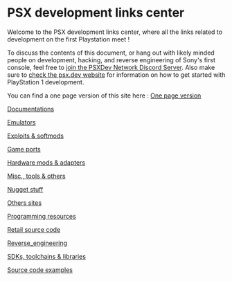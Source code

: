 # PSX development links center

Welcome to the PSX development links center, where all the links related to development on the first Playstation meet !

To discuss the contents of this document, or hang out with likely minded people on development, hacking, and reverse engineering of Sony's first console, feel free to [join the PSXDev Network Discord Server](https://discord.gg/QByKPpH). Also make sure to [check the psx.dev website](https://psx.dev) for information on how to get started with PlayStation 1 development.

You can find a one page version of this site here : [One page version](one.md)

[Documentations](documentation.md)

[Emulators](emulators.md)

[Exploits & softmods](exploits_softmods.md)

[Game ports](game_ports.md)

[Hardware mods & adapters](hardware_mod_adapters.md)

[Misc., tools & others](misc_tools_other.md)

[Nugget stuff](nugget.md)

[Others sites](other.md)

[Programming resources](programming_ressources.md)

[Retail source code](retail_source_code.md)

[Reverse_engineering](reverse_engineering.md)

[SDKs, toolchains & libraries](sdk_toolchains_libraries.md)

[Source code examples](source_code_examples.md)
